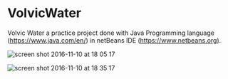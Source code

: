 # VolvicWater
Volvic Water a practice project done with Java Programming language (https://www.java.com/en/) in netBeans IDE (https://www.netbeans.org).

![screen shot 2016-11-10 at 18 05 17](https://cloud.githubusercontent.com/assets/5924811/20188382/51bd8782-a770-11e6-8587-60441d662efa.png)

![screen shot 2016-11-10 at 18 35 17](https://cloud.githubusercontent.com/assets/5924811/20189317/89320928-a774-11e6-8041-0e550e78a924.png)
